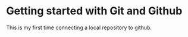 # Getting started with Git and Github

This is my first time connecting a local repository to github.